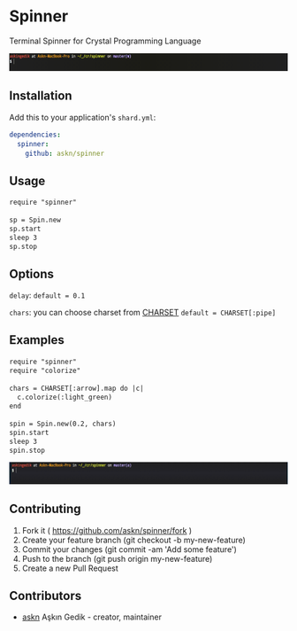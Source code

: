 # Spinner

Terminal Spinner for Crystal Programming Language

![All](/images/all.gif)

## Installation

Add this to your application's `shard.yml`:

```yaml
dependencies:
  spinner:
    github: askn/spinner
```

## Usage


```crystal
require "spinner"

sp = Spin.new
sp.start
sleep 3
sp.stop
```

## Options

`delay`: `default = 0.1`

`chars`: you can choose charset from [CHARSET](src/spinner/charset.cr) `default = CHARSET[:pipe]`

## Examples

```crystal
require "spinner"
require "colorize"

chars = CHARSET[:arrow].map do |c|
  c.colorize(:light_green)
end

spin = Spin.new(0.2, chars)
spin.start
sleep 3
spin.stop
```

![Color](/images/color.gif)

## Contributing

1. Fork it ( https://github.com/askn/spinner/fork )
2. Create your feature branch (git checkout -b my-new-feature)
3. Commit your changes (git commit -am 'Add some feature')
4. Push to the branch (git push origin my-new-feature)
5. Create a new Pull Request

## Contributors

- [askn](https://github.com/askn) Aşkın Gedik - creator, maintainer
